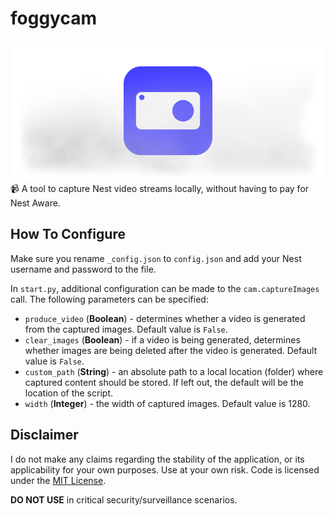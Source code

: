 # foggycam

![Foggycam logo](foggycam-logo.png)
📹  A tool to capture Nest video streams locally, without having to pay for Nest Aware.

## How To Configure

Make sure you rename `_config.json` to `config.json` and add your Nest username and password to the file.

In `start.py`, additional configuration can be made to the `cam.captureImages` call. The following parameters can be specified:

- `produce_video` (**Boolean**) - determines whether a video is generated from the captured images. Default value is `False`.
- `clear_images` (**Boolean**) - if a video is being generated, determines whether images are being deleted after the video is generated. Default value is `False`.
- `custom_path` (**String**) - an absolute path to a local location (folder) where captured content should be stored. If left out, the default will be the location of the script.
- `width` (**Integer**) - the width of captured images. Default value is 1280.

## Disclaimer

I do not make any claims regarding the stability of the application, or its applicability for your own purposes. Use at your own risk. Code is licensed under the [MIT License](https://opensource.org/licenses/MIT).

**DO NOT USE** in critical security/surveillance scenarios.